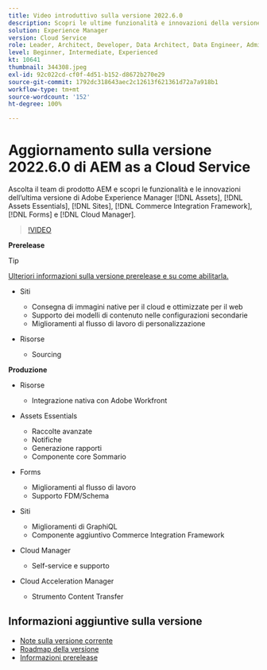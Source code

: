 ```yaml
---
title: Video introduttivo sulla versione 2022.6.0
description: Scopri le ultime funzionalità e innovazioni della versione 2022-6-0 di Adobe Experience Manager  [!DNL Assets Essentials], [!DNL Sites], [!DNL Screens], [!DNL Forms]  e  [!DNL Cloud Foundation].
solution: Experience Manager
version: Cloud Service
role: Leader, Architect, Developer, Data Architect, Data Engineer, Admin, User
level: Beginner, Intermediate, Experienced
kt: 10641
thumbnail: 344308.jpeg
exl-id: 92c022cd-cf0f-4d51-b152-d8672b270e29
source-git-commit: 1792dc318643aec2c12613f621361d72a7a918b1
workflow-type: tm+mt
source-wordcount: '152'
ht-degree: 100%

---
```


# Aggiornamento sulla versione 2022.6.0 di AEM as a Cloud Service

Ascolta il team di prodotto AEM e scopri le funzionalità e le innovazioni dell’ultima versione di Adobe Experience Manager [!DNL Assets], [!DNL Assets Essentials], [!DNL Sites], [!DNL Commerce Integration Framework], [!DNL Forms] e [!DNL Cloud Manager].

>[!VIDEO](https://video.tv.adobe.com/v/344308/?quality=12&learn=on)

**Prerelease**

>[!TIP]
>
>[Ulteriori informazioni sulla versione prerelease e su come abilitarla.](https://experienceleague.adobe.com/docs/experience-manager-cloud-service/content/release-notes/prerelease.html?lang=it)

* Siti
   * Consegna di immagini native per il cloud e ottimizzate per il web
   * Supporto dei modelli di contenuto nelle configurazioni secondarie
   * Miglioramenti al flusso di lavoro di personalizzazione

* Risorse
   * Sourcing

**Produzione**

* Risorse
   * Integrazione nativa con Adobe Workfront

* Assets Essentials
   * Raccolte avanzate
   * Notifiche
   * Generazione rapporti
   * Componente core Sommario

* Forms
   * Miglioramenti al flusso di lavoro
   * Supporto FDM/Schema

* Siti
   * Miglioramenti di GraphiQL
   * Componente aggiuntivo Commerce Integration Framework

* Cloud Manager
   * Self-service e supporto

* Cloud Acceleration Manager
   * Strumento Content Transfer

<!-- Have questions about the release?  Discuss the release in [Experience League Communities](https://adobe.ly/3NDPR8Y). -->

## Informazioni aggiuntive sulla versione

* [Note sulla versione corrente](https://experienceleague.adobe.com/docs/experience-manager-cloud-service/content/release-notes/home.html?lang=it)
* [Roadmap della versione](https://experienceleague.adobe.com/docs/experience-manager-release-information/aem-release-updates/update-releases-roadmap.html?lang=it)
* [Informazioni prerelease](https://experienceleague.adobe.com/docs/experience-manager-cloud-service/content/release-notes/prerelease.html?lang=it)
